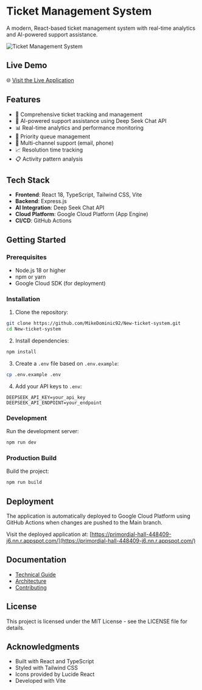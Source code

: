 # Ticket Management System

A modern, React-based ticket management system with real-time analytics and AI-powered support assistance.

![Ticket Management System](https://images.unsplash.com/photo-1586281380349-632531db7ed4?auto=format&fit=crop&q=80&w=2000)

## Live Demo
🌐 [Visit the Live Application](https://primordial-hall-448409-j6.nn.r.appspot.com/)

## Features

- 🎫 Comprehensive ticket tracking and management
- 🤖 AI-powered support assistance using Deep Seek Chat API
- 📊 Real-time analytics and performance monitoring
- 🔄 Priority queue management
- 📱 Multi-channel support (email, phone)
- 📈 Resolution time tracking
- 📋 Activity pattern analysis

## Tech Stack

- **Frontend**: React 18, TypeScript, Tailwind CSS, Vite
- **Backend**: Express.js
- **AI Integration**: Deep Seek Chat API
- **Cloud Platform**: Google Cloud Platform (App Engine)
- **CI/CD**: GitHub Actions

## Getting Started

### Prerequisites

- Node.js 18 or higher
- npm or yarn
- Google Cloud SDK (for deployment)

### Installation

1. Clone the repository:
```bash
git clone https://github.com/MikeDominic92/New-ticket-system.git
cd New-ticket-system
```

2. Install dependencies:
```bash
npm install
```

3. Create a `.env` file based on `.env.example`:
```bash
cp .env.example .env
```

4. Add your API keys to `.env`:
```env
DEEPSEEK_API_KEY=your_api_key
DEEPSEEK_API_ENDPOINT=your_endpoint
```

### Development

Run the development server:
```bash
npm run dev
```

### Production Build

Build the project:
```bash
npm run build
```

## Deployment

The application is automatically deployed to Google Cloud Platform using GitHub Actions when changes are pushed to the Main branch.

Visit the deployed application at: [https://primordial-hall-448409-j6.nn.r.appspot.com/](https://primordial-hall-448409-j6.nn.r.appspot.com/)

## Documentation

- [Technical Guide](./docs/TECHNICAL_GUIDE.md)
- [Architecture](./docs/ARCHITECTURE.md)
- [Contributing](./docs/CONTRIBUTING.md)

## License

This project is licensed under the MIT License - see the LICENSE file for details.

## Acknowledgments

- Built with React and TypeScript
- Styled with Tailwind CSS
- Icons provided by Lucide React
- Developed with Vite
